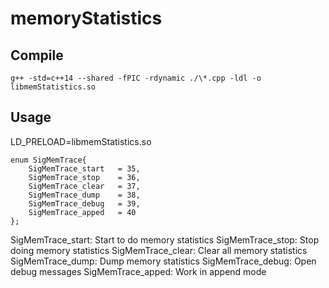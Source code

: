 # memoryStatistics

## Compile

```
g++ -std=c++14 --shared -fPIC -rdynamic ./\*.cpp -ldl -o libmemStatistics.so
```

## Usage

LD_PRELOAD=libmemStatistics.so

```
enum SigMemTrace{
    SigMemTrace_start   = 35,
    SigMemTrace_stop    = 36,
    SigMemTrace_clear   = 37,
    SigMemTrace_dump    = 38,
    SigMemTrace_debug   = 39,
    SigMemTrace_apped   = 40
};
```

SigMemTrace_start: Start to do memory statistics
SigMemTrace_stop: Stop doing memory statistics
SigMemTrace_clear: Clear all memory statistics
SigMemTrace_dump: Dump memory statistics
SigMemTrace_debug: Open debug messages
SigMemTrace_apped: Work in append mode
